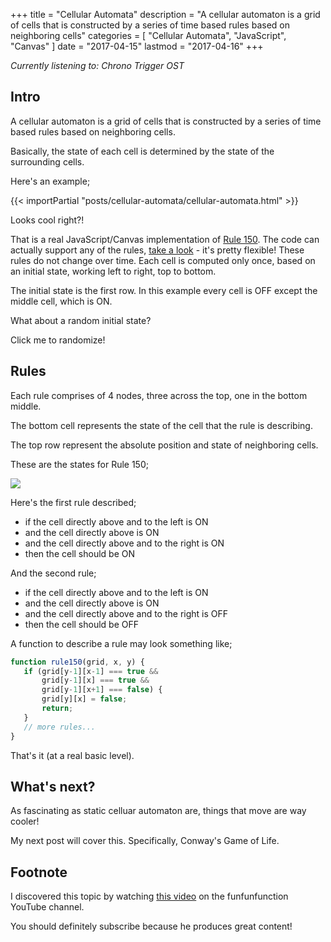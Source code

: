 +++
title = "Cellular Automata"
description = "A cellular automaton is a grid of cells that is constructed by a series of time based rules based on neighboring cells"
categories = [
    "Cellular Automata",
    "JavaScript",
    "Canvas"
]
date = "2017-04-15"
lastmod = "2017-04-16"
+++

*Currently listening to: Chrono Trigger OST*

## Intro

A cellular automaton is a grid of cells that is constructed by a series of time based rules based on neighboring cells.

Basically, the state of each cell is determined by the state of the surrounding cells.

Here's an example;

{{< importPartial "posts/cellular-automata/cellular-automata.html" >}}

Looks cool right?!

That is a real JavaScript/Canvas implementation of [Rule 150](http://atlas.wolfram.com/01/01/150/). The code can actually support any of the rules, [take a look](https://github.com/arrwhidev/cellular-automata/blob/master/wolfram.js) - it's pretty flexible! These rules do not change over time. Each cell is computed only once, based on an initial state, working left to right, top to bottom.

The initial state is the first row. In this example every cell is OFF except the middle cell, which is ON.

What about a random initial state?

<a onclick="w.toggleRandom()">Click me to randomize!</a>

## Rules

Each rule comprises of 4 nodes, three across the top, one in the bottom middle.

The bottom cell represents the state of the cell that the rule is describing.

The top row represent the absolute position and state of neighboring cells.

These are the states for Rule 150;

![](http://atlas.wolfram.com/01/01/150/01_01_4_150.gif)

Here's the first rule described;

  - if the cell directly above and to the left is ON
  - and the cell directly above is ON
  - and the cell directly above and to the right is ON
  - then the cell should be ON

And the second rule;

 - if the cell directly above and to the left is ON
 - and the cell directly above is ON
 - and the cell directly above and to the right is OFF
 - then the cell should be OFF

 A function to describe a rule may look something like;

 ```javascript
function rule150(grid, x, y) {
    if (grid[y-1][x-1] === true &&
        grid[y-1][x] === true &&
        grid[y-1][x+1] === false) {
        grid[y][x] = false;
        return;
    }
    // more rules...
}
```

That's it (at a real basic level).

## What's next?

As fascinating as static celluar automaton are, things that move are way cooler!

My next post will cover this. Specifically, Conway's Game of Life.

## Footnote

I discovered this topic by watching [this video](https://youtu.be/bc-fVdbjAwk) on the funfunfunction YouTube channel.

You should definitely subscribe because he produces great content!
